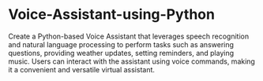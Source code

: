 # Voice-Assistant-using-Python
Create a Python-based Voice Assistant that leverages speech recognition and natural language processing to perform tasks such as answering questions, providing weather updates, setting reminders, and playing music. Users can interact with the assistant using voice commands, making it a convenient and versatile virtual assistant.

